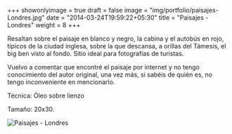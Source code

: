 +++
showonlyimage = true
draft = false
image = "img/portfolio/paisajes-Londres.jpg"
date = "2014-03-24T19:59:22+05:30"
title = "Paisajes - Londres"
weight = 8
+++

<!--more-->

Resaltan sobre el paisaje en blanco y negro, la cabina y el autobús en rojo, típicos de la ciudad inglesa, sobre la que descansa, a orillas del Támesis, el big ben visto al fondo. Sitio ideal para fotografías de turistas.

Vuelvo a comentar que encontré el paisaje por internet y no tengo conocimiento del autor original, una vez más, si sabéis de quién es, no tengo inconveniente en mencionarlo.

Técnica: Óleo sobre lienzo

Tamaño: 20x30.

![Paisajes - Londres](/img/portfolio/paisajes-Londres.jpg)
